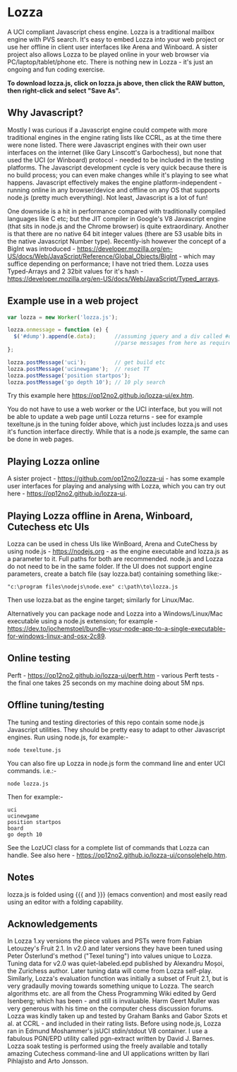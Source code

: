 # Lozza

A UCI compliant Javascript chess engine. Lozza is a traditional mailbox engine with PVS search. It's easy to embed Lozza into your web project or use her offline in client user interfaces like Arena and Winboard. A sister project also allows Lozza to be played online in your web browser via PC/laptop/tablet/phone etc. There is nothing new in Lozza - it's just an ongoing and fun coding exercise. 

**To download lozza.js, click on lozza.js above, then click the RAW button, then right-click and select "Save As".**

## Why Javascript?

Mostly I was curious if a Javascript engine could compete with more traditional engines in the engine rating lists like CCRL, as at the time there were none listed. There were Javascript engines with their own user interfaces on the internet (like Gary Linscott's Garbochess), but none that used the UCI (or Winboard) protocol - needed to be included in the testing platforms. The Javascript development cycle is very quick because there is no build process; you can even make changes while it's playing to see what happens. Javascript effectively makes the engine platform-independent - running online in any browser/device and offline on any OS that supports node.js (pretty much everything). Not least, Javascript is a lot of fun! 

One downside is a hit in performance compared with traditionally compiled languages like C etc; but the JIT compiler in Google's V8 Javascript engine (that sits in node.js and the Chrome browser) is quite extraordinary. Another is that there are no native 64 bit integer values (there are 53 usable bits in the native Javascript Number type). Recently-ish however the concept of a BigInt was introduced - https://developer.mozilla.org/en-US/docs/Web/JavaScript/Reference/Global_Objects/BigInt - which may suffice depending on performance; I have not tried them. Lozza uses Typed-Arrays and 2 32bit values for it's hash - https://developer.mozilla.org/en-US/docs/Web/JavaScript/Typed_arrays.  

## Example use in a web  project

```Javascript
var lozza = new Worker('lozza.js');

lozza.onmessage = function (e) {
  $('#dump').append(e.data);      //assuming jquery and a div called #dump
                                  //parse messages from here as required
};

lozza.postMessage('uci');         // get build etc
lozza.postMessage('ucinewgame');  // reset TT
lozza.postMessage('position startpos');
lozza.postMessage('go depth 10'); // 10 ply search
```

Try this example here https://op12no2.github.io/lozza-ui/ex.htm.

You do not have to use a web worker or the UCI interface, but you will not be able to update a web page until Lozza returns - see for example texeltune.js in the tuning folder above, which just includes lozza.js and uses it's function interface directly. While that is a node.js example, the same can be done in web pages.

## Playing Lozza online

A sister project - https://github.com/op12no2/lozza-ui - has some example user interfaces for playing and analysing with Lozza, which you can try out here - https://op12no2.github.io/lozza-ui.

## Playing Lozza offline in Arena, Winboard, Cutechess etc UIs

Lozza can be used in chess UIs like WinBoard, Arena and CuteChess by using node.js - https://nodejs.org - as the engine executable and lozza.js as a parameter
to it. Full paths for both are recommended. node.js and Lozza do not need to be in the same folder. If the UI does not support engine parameters, create a batch file (say lozza.bat) containing something like:-

```
"c:\program files\nodejs\node.exe" c:\path\to\lozza.js 
```

Then use lozza.bat as the engine target; similarly for Linux/Mac.  

Alternatively you can package node and Lozza into a Windows/Linux/Mac executable using a node.js extension; for example - https://dev.to/jochemstoel/bundle-your-node-app-to-a-single-executable-for-windows-linux-and-osx-2c89.

## Online testing

Perft - https://op12no2.github.io/lozza-ui/perft.htm - various Perft tests - the final one takes 25 seconds on my machine doing about 5M nps.

## Offline tuning/testing

The tuning and testing directories of this repo contain some node.js Javascript utilities. They should be pretty easy to adapt to other Javascript engines. Run using node.js, for example:-

```
node texeltune.js
```

You can also fire up Lozza in node.js form the command line and enter UCI commands. i.e.:-

```
node lozza.js
```

Then for example:-

```
uci
ucinewgame
position startpos
board
go depth 10
```

See the LozUCI class for a complete list of commands that Lozza can handle. See also here - https://op12no2.github.io/lozza-ui/consolehelp.htm. 

## Notes

lozza.js is folded using {{{ and }}} (emacs convention) and most easily read using an editor with a folding capability.

## Acknowledgements

In Lozza 1.xy versions the piece values and PSTs were from Fabian Letouzey's Fruit 2.1. In v2.0 and later versions they have been tuned using Peter Österlund's method ("Texel tuning") into values unique to Lozza. Tuning data for v2.0 was quiet-labeled.epd published by Alexandru Moșoi, the Zurichess author. Later tuning data will come from Lozza self-play. Similarly, Lozza's evaluation function was initially a subset of Fruit 2.1, but is very gradaully moving towards something unique to Lozza. The search algorithms etc. are all from the Chess Programming Wiki edited by Gerd Isenberg; which has been - and still is invaluable. Harm Geert Muller was very generous with his time on the computer chess discussion forums. Lozza was kindly taken up and tested by Graham Banks and Gabor Szots et al. at CCRL - and included in their rating lists. Before using node.js, Lozza ran in Edmund Moshammer's jsUCI stdin/stdout V8 container.  I use a fabulous PGN/EPD utility called pgn-extract written by David J. Barnes. Lozza soak testing is performed using the freely available and totally amazing Cutechess command-line and UI applications written by Ilari Pihlajisto and Arto Jonsson.
